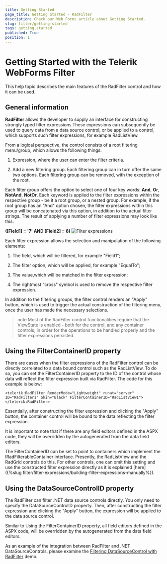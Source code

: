 ```yaml
---
title: Getting Started
page_title: Getting Started - RadFilter
description: Check our Web Forms article about Getting Started.
slug: filter/getting-started
tags: getting,started
published: True
position: 1
---
```


# Getting Started with the Telerik WebForms Filter

This help topic describes the main features of the RadFilter control and how it can be used.

## General information

**RadFilter** allows the developer to supply an interface for constructing strongly typed filter expressions.These expressions can subsequently be used to query data from a data source control, or be applied to a control, which supports such filter expressions, for example RadListView.

From a logical perspective, the control consists of a root filtering menu/group, which allows the following things:

1. Expression, where the user can enter the filter criteria.

1. Add a new filtering group. Each filtering group can in turn offer the same two options. Each filtering group can be removed, with the exception of the root.

Each filter group offers the option to select one of four key words: **And**, **Or**, **NotAnd**, **NotOr**. Each keyword is applied to the filter expressions within the respective group - be it a root group, or a nested group. For example, if the root group has an "And" option chosen, the filter expressions within this group will be concatenated via this option, in addition to the actual filter strings. The result of applying a number of filter expressions may look like this:

**([Field1] = '7' AND [Field2] = 8)**
![Filter expressions](images/filter_expression2.png)

Each filter expression allows the selection and manipulation of the following elements:

1. The field, which will be filtered, for example "Field1";

1. The filter option, which will be applied, for example "EqualTo";

1. The value,which will be matched in the filter expression;

1. The rightmost "cross" symbol is used to remove the respective filter expression.

In addition to the filtering groups, the filter control renders an "Apply" button, which is used to trigger the actual construction of the filtering menu, once the user has made the necessary selections.

>note Most of the RadFilter control functionalities require that the ViewState is enabled - both for the control, and any container controls, in order for the operations to be handled properly and the filter expressions persisted.
>


## Using the FilterContainerID property

There are cases when the filter expressions of the RadFilter control can be directly correlated to a data bound control such as the RadListView. To do so, you can set the FilterContainerID property to the ID of the control whose data will reflect the filter expression built via RadFilter. The code for this example is below:

````ASPNET
<telerik:RadFilter RenderMode="Lightweight" runat="server" ID="RadFilter1" Skin="Black" FilterContainerID="RadListView1">
</telerik:RadFilter>
````



Essentially, after constructing the filter expression and clicking the "Apply" button, the container control will be bound to the data reflecting the filter expression.

It is important to note that if there are any field editors defined in the ASPX code, they will be overridden by the autogenerated from the data field editors.

The FilterContainerID can be set to point to containers which implement the IRadFilterableContainer interface. Presently, the RadListView and the RadGrid controls do this. For other controls, one can omit this setting and use the constructed filter expression directly as it is explained [here]({%slug filter/filter-expressions/building-filter-expressions-manually%}).

## Using the DataSourceControlID property

The RadFilter can filter .NET data source controls directly. You only need to specify the DataSourceControlID property. Then, after constructing the filter expression and clicking the "Apply" button, the expression will be applied to the data source control.

Similar to Using the FilterContainerID property, all field editors defined in the ASPX code, will be overridden by the autogenerated from the data field editors.

As an example of the integration between RadFilter and .NET DataSourceControls, please examine the [Filtering DataSourceControl with RadFilter](https://demos.telerik.com/aspnet-ajax/filter/examples/datasourceintegration/defaultcs.aspx) demo.
